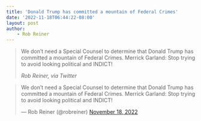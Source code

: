 ```yaml
---
title: 'Donald Trump has committed a mountain of Federal Crimes'
date: '2022-11-18T06:44:22-08:00'
layout: post
author:
	- Rob Reiner
---
```


> We don’t need a Special Counsel to determine that Donald Trump has committed a mountain of Federal Crimes. Merrick Garland: Stop trying to avoid looking political and INDICT!
>
> <cite>Rob Reiner, via Twitter</cite>

<blockquote class="twitter-tweet"><p lang="en" dir="ltr">We don’t need a Special Counsel to determine that Donald Trump has committed a mountain of Federal Crimes. Merrick Garland: Stop trying to avoid looking political and INDICT!</p>&mdash; Rob Reiner (@robreiner) <a href="https://twitter.com/robreiner/status/1593682426529660929?ref_src=twsrc%5Etfw">November 18, 2022</a></blockquote> <script async src="https://platform.twitter.com/widgets.js" charset="utf-8"></script>
